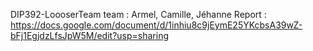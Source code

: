 DIP392-LoooserTeam
team : Armel, Camille, Jéhanne
Report : https://docs.google.com/document/d/1inhiu8c9jEymE25YKcbsA39wZ-bFj1EgjdzLfsJpW5M/edit?usp=sharing
